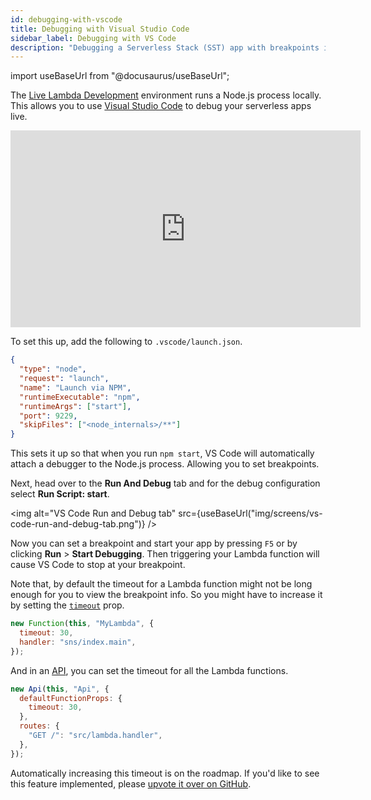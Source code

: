 ```yaml
---
id: debugging-with-vscode
title: Debugging with Visual Studio Code
sidebar_label: Debugging with VS Code
description: "Debugging a Serverless Stack (SST) app with breakpoints in Visual Studio Code"
---
```


import useBaseUrl from "@docusaurus/useBaseUrl";

The [Live Lambda Development](live-lambda-development.md) environment runs a Node.js process locally. This allows you to use [Visual Studio Code](https://code.visualstudio.com) to debug your serverless apps live.

<iframe width="560" height="315" src="https://www.youtube.com/embed/2w4A06IsBlU" frameborder="0" allow="accelerometer; autoplay; clipboard-write; encrypted-media; gyroscope; picture-in-picture" allowfullscreen></iframe>

To set this up, add the following to `.vscode/launch.json`.

```json title="launch.json"
{
  "type": "node",
  "request": "launch",
  "name": "Launch via NPM",
  "runtimeExecutable": "npm",
  "runtimeArgs": ["start"],
  "port": 9229,
  "skipFiles": ["<node_internals>/**"]
}
```

This sets it up so that when you run `npm start`, VS Code will automatically attach a debugger to the Node.js process. Allowing you to set breakpoints.

Next, head over to the **Run And Debug** tab and for the debug configuration select **Run Script: start**.

<img alt="VS Code Run and Debug tab" src={useBaseUrl("img/screens/vs-code-run-and-debug-tab.png")} />

Now you can set a breakpoint and start your app by pressing `F5` or by clicking **Run** > **Start Debugging**. Then triggering your Lambda function will cause VS Code to stop at your breakpoint.

Note that, by default the timeout for a Lambda function might not be long enough for you to view the breakpoint info. So you might have to increase it by setting the [`timeout`](constructs/Function.md#timeout) prop.

```js {2}
new Function(this, "MyLambda", {
  timeout: 30,
  handler: "sns/index.main",
});
```

And in an [API](constructs/Api.md), you can set the timeout for all the Lambda functions.

```js {3}
new Api(this, "Api", {
  defaultFunctionProps: {
    timeout: 30,
  },
  routes: {
    "GET /": "src/lambda.handler",
  },
});
```

Automatically increasing this timeout is on the roadmap. If you'd like to see this feature implemented, please [upvote it over on GitHub](https://github.com/serverless-stack/serverless-stack/discussions/176).
